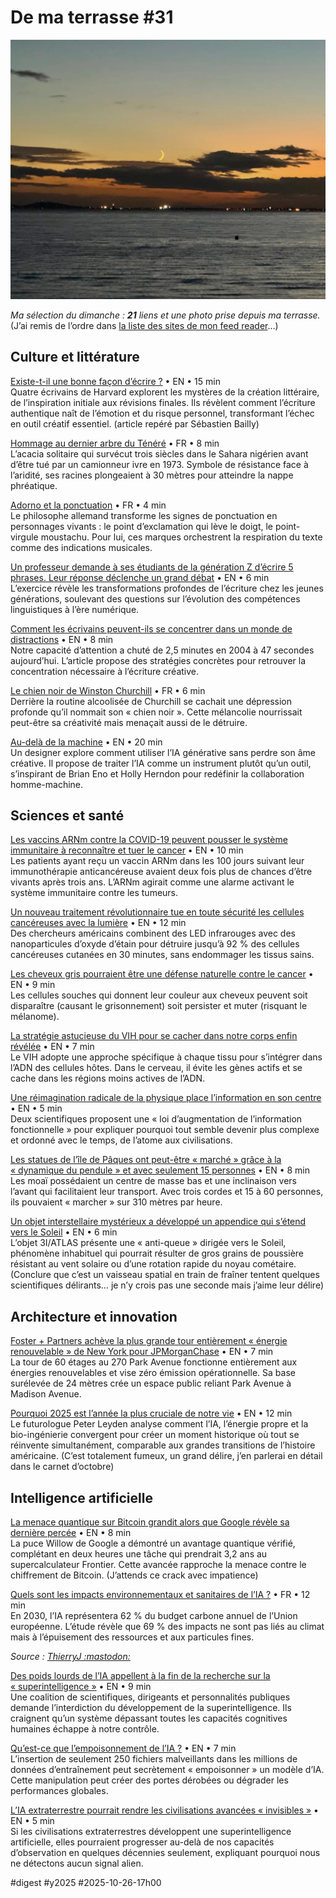 # De ma terrasse #31

![24 octobre](_i/2025-10-24-193339.webp)

_Ma sélection du dimanche : **21** liens et une photo prise depuis ma terrasse._ (J’ai remis de l’ordre dans [la liste des sites de mon feed reader](https://tcrouzet.com/page/lectures/)…)

## Culture et littérature

[Existe-t-il une bonne façon d’écrire ?](https://news.harvard.edu/gazette/story/2025/10/is-there-a-right-way-to-write/) • EN • 15 min  
Quatre écrivains de Harvard explorent les mystères de la création littéraire, de l’inspiration initiale aux révisions finales. Ils révèlent comment l’écriture authentique naît de l’émotion et du risque personnel, transformant l’échec en outil créatif essentiel. (article repéré par Sébastien Bailly)

[Hommage au dernier arbre du Ténéré](https://www.courrierinternational.com/article/niger-hommage-au-dernier-arbre-du-tenere_235414) • FR • 8 min  
L’acacia solitaire qui survécut trois siècles dans le Sahara nigérien avant d’être tué par un camionneur ivre en 1973. Symbole de résistance face à l’aridité, ses racines plongeaient à 30 mètres pour atteindre la nappe phréatique.

[Adorno et la ponctuation](https://ledibbouk.net/23-octobre-2025.html) • FR • 4 min  
Le philosophe allemand transforme les signes de ponctuation en personnages vivants : le point d’exclamation qui lève le doigt, le point-virgule moustachu. Pour lui, ces marques orchestrent la respiration du texte comme des indications musicales.

[Un professeur demande à ses étudiants de la génération Z d’écrire 5 phrases. Leur réponse déclenche un grand débat](https://www.upworthy.com/gen-z-teacher-trolls-students) • EN • 6 min  
L’exercice révèle les transformations profondes de l’écriture chez les jeunes générations, soulevant des questions sur l’évolution des compétences linguistiques à l’ère numérique.

[Comment les écrivains peuvent-ils se concentrer dans un monde de distractions](https://nofilmschool.com/how-writers-can-focus) • EN • 8 min  
Notre capacité d’attention a chuté de 2,5 minutes en 2004 à 47 secondes aujourd’hui. L’article propose des stratégies concrètes pour retrouver la concentration nécessaire à l’écriture créative.

[Le chien noir de Winston Churchill](https://philippe-castelneau.com/2025/10/21/le-chien-noir-de-winston-churchill/) • FR • 6 min  
Derrière la routine alcoolisée de Churchill se cachait une dépression profonde qu’il nommait son « chien noir ». Cette mélancolie nourrissait peut-être sa créativité mais menaçait aussi de le détruire.

[Au-delà de la machine](https://frankchimero.com/blog/2025/beyond-the-machine/) • EN • 20 min  
Un designer explore comment utiliser l’IA générative sans perdre son âme créative. Il propose de traiter l’IA comme un instrument plutôt qu’un outil, s’inspirant de Brian Eno et Holly Herndon pour redéfinir la collaboration homme-machine.

## Sciences et santé

[Les vaccins ARNm contre la COVID-19 peuvent pousser le système immunitaire à reconnaître et tuer le cancer](https://theconversation.com/covid-19-mrna-vaccines-could-unlock-the-next-revolution-in-cancer-treatment-new-research-258992) • EN • 10 min  
Les patients ayant reçu un vaccin ARNm dans les 100 jours suivant leur immunothérapie anticancéreuse avaient deux fois plus de chances d’être vivants après trois ans. L’ARNm agirait comme une alarme activant le système immunitaire contre les tumeurs.

[Un nouveau traitement révolutionnaire tue en toute sécurité les cellules cancéreuses avec la lumière](https://www.sciencealert.com/new-breakthrough-treatment-safely-kills-cancer-cells-with-light) • EN • 12 min  
Des chercheurs américains combinent des LED infrarouges avec des nanoparticules d’oxyde d’étain pour détruire jusqu’à 92 % des cellules cancéreuses cutanées en 30 minutes, sans endommager les tissus sains.

[Les cheveux gris pourraient être une défense naturelle contre le cancer](https://www.thebrighterside.news/post/gray-hair-may-be-a-natural-defense-against-cancer-study-finds/) • EN • 9 min  
Les cellules souches qui donnent leur couleur aux cheveux peuvent soit disparaître (causant le grisonnement) soit persister et muter (risquant le mélanome).

[La stratégie astucieuse du VIH pour se cacher dans notre corps enfin révélée](https://www.sciencealert.com/hivs-cunning-strategy-for-hiding-in-our-body-finally-revealed) • EN • 7 min  
Le VIH adopte une approche spécifique à chaque tissu pour s’intégrer dans l’ADN des cellules hôtes. Dans le cerveau, il évite les gènes actifs et se cache dans les régions moins actives de l’ADN.

[Une réimagination radicale de la physique place l’information en son centre](https://aeon.co/videos/a-radical-reimagining-of-physics-puts-information-at-its-centre) • EN • 5 min  
Deux scientifiques proposent une « loi d’augmentation de l’information fonctionnelle » pour expliquer pourquoi tout semble devenir plus complexe et ordonné avec le temps, de l’atome aux civilisations.

[Les statues de l’île de Pâques ont peut-être « marché » grâce à la « dynamique du pendule » et avec seulement 15 personnes](https://www.livescience.com/archaeology/easter-island-statues-may-have-walked-thanks-to-pendulum-dynamics-and-with-as-few-as-15-people-study-finds) • EN • 8 min  
Les moaï possédaient un centre de masse bas et une inclinaison vers l’avant qui facilitaient leur transport. Avec trois cordes et 15 à 60 personnes, ils pouvaient « marcher » sur 310 mètres par heure.

[Un objet interstellaire mystérieux a développé un appendice qui s’étend vers le Soleil](https://futurism.com/space/mysterious-interstellar-object-tendril-reaching-sun) • EN • 6 min  
L’objet 3I/ATLAS présente une « anti-queue » dirigée vers le Soleil, phénomène inhabituel qui pourrait résulter de gros grains de poussière résistant au vent solaire ou d’une rotation rapide du noyau cométaire. (Conclure que c’est un vaisseau spatial en train de fraîner tentent quelques scientifiques délirants… je n’y crois pas une seconde mais j’aime leur délire)

## Architecture et innovation

[Foster + Partners achève la plus grande tour entièrement « énergie renouvelable » de New York pour JPMorganChase](https://www.designboom.com/architecture/foster-partners-completes-new-york-largest-all-electric-tower-jpmorganchase-10-21-2025/) • EN • 7 min  
La tour de 60 étages au 270 Park Avenue fonctionne entièrement aux énergies renouvelables et vise zéro émission opérationnelle. Sa base surélevée de 24 mètres crée un espace public reliant Park Avenue à Madison Avenue.

[Pourquoi 2025 est l’année la plus cruciale de notre vie](https://bigthink.com/series/the-big-think-interview/great-inflection-2025/) • EN • 12 min  
Le futurologue Peter Leyden analyse comment l’IA, l’énergie propre et la bio-ingénierie convergent pour créer un moment historique où tout se réinvente simultanément, comparable aux grandes transitions de l’histoire américaine. (C’est totalement fumeux, un grand délire, j’en parlerai en détail dans le carnet d’octobre)

## Intelligence artificielle

[La menace quantique sur Bitcoin grandit alors que Google révèle sa dernière percée](https://decrypt.co/345472/quantum-threat-bitcoin-grows-google-latest-breakthrough) • EN • 8 min  
La puce Willow de Google a démontré un avantage quantique vérifié, complétant en deux heures une tâche qui prendrait 3,2 ans au supercalculateur Frontier. Cette avancée rapproche la menace contre le chiffrement de Bitcoin. (J’attends ce crack avec impatience)

[Quels sont les impacts environnementaux et sanitaires de l’IA ?](https://www.greenit.fr/2025/10/21/quels-sont-les-impacts-environnementaux-et-sanitaires-de-lia/) • FR • 12 min  
En 2030, l’IA représentera 62 % du budget carbone annuel de l’Union européenne. L’étude révèle que 69 % des impacts ne sont pas liés au climat mais à l’épuisement des ressources et aux particules fines.

_Source : [ThierryJ :mastodon:](https://mamot.fr/@ThierryJoffredo)_

[Des poids lourds de l’IA appellent à la fin de la recherche sur la « superintelligence »](https://theconversation.com/ai-heavyweights-call-for-end-to-superintelligence-research-267961) • EN • 9 min  
Une coalition de scientifiques, dirigeants et personnalités publiques demande l’interdiction du développement de la superintelligence. Ils craignent qu’un système dépassant toutes les capacités cognitives humaines échappe à notre contrôle.

[Qu’est-ce que l’empoisonnement de l’IA ?](https://theconversation.com/what-is-ai-poisoning-a-computer-scientist-explains-267728) • EN • 7 min  
L’insertion de seulement 250 fichiers malveillants dans les millions de données d’entraînement peut secrètement « empoisonner » un modèle d’IA. Cette manipulation peut créer des portes dérobées ou dégrader les performances globales.

[L’IA extraterrestre pourrait rendre les civilisations avancées « invisibles »](https://www.sciencealert.com/alien-ai-might-turn-advanced-civilizations-invisible-in-a-cosmic-blink) • EN • 5 min  
Si les civilisations extraterrestres développent une superintelligence artificielle, elles pourraient progresser au-delà de nos capacités d’observation en quelques décennies seulement, expliquant pourquoi nous ne détectons aucun signal alien.

#digest #y2025 #2025-10-26-17h00
